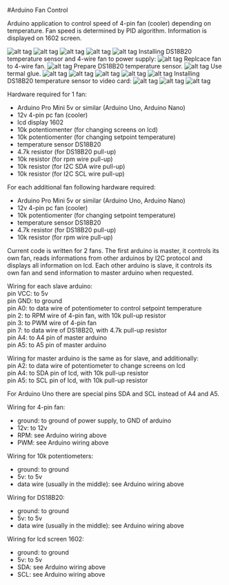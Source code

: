 #Arduino Fan Control

Arduino application to control speed of 4-pin fan (cooler) depending on temperature. Fan speed is determined by PID algorithm. Information is displayed on 1602 screen.

![alt tag](https://cloud.githubusercontent.com/assets/9932463/8341615/4ffc93bc-1ac6-11e5-80be-25e4d682c45d.jpg)
![alt tag](https://cloud.githubusercontent.com/assets/9932463/8341614/4ff7ad16-1ac6-11e5-9c4c-c71db2fc96cd.jpg)
![alt tag](https://cloud.githubusercontent.com/assets/9932463/8341616/50032efc-1ac6-11e5-9edf-95fa8ba489ca.jpg)
![alt tag](https://cloud.githubusercontent.com/assets/9932463/8341840/128c2932-1ac8-11e5-82f2-75b205cd3236.jpg)
![alt tag](https://cloud.githubusercontent.com/assets/9932463/8341841/12abd14c-1ac8-11e5-88c0-140e438a0d5f.jpg)
Installing DS18B20 temperature sensor and 4-wire fan to power supply:
![alt tag](https://cloud.githubusercontent.com/assets/9932463/8397852/664c891c-1dda-11e5-8797-18bbc4211376.jpg)
Replcace fan to 4-wire fan.
![alt tag](https://cloud.githubusercontent.com/assets/9932463/8397853/6cf33c34-1dda-11e5-9bda-53fb346738c9.jpg)
Prepare DS18B20 temperature sensor.
![alt tag](https://cloud.githubusercontent.com/assets/9932463/8397857/7b53c1d6-1dda-11e5-9349-af0bc07514c0.jpg)
Use termal glue.
![alt tag](https://cloud.githubusercontent.com/assets/9932463/8397854/712be756-1dda-11e5-89f9-9b812eef99ef.jpg)
![alt tag](https://cloud.githubusercontent.com/assets/9932463/8397855/74793c7e-1dda-11e5-9956-6922dc5acb6e.jpg)
![alt tag](https://cloud.githubusercontent.com/assets/9932463/8397858/7ffbaed8-1dda-11e5-8ff4-e37fda732b33.jpg)
![alt tag](https://cloud.githubusercontent.com/assets/9932463/8397871/dbce0ee0-1dda-11e5-84cc-f730d265581f.jpg)
![alt tag](https://cloud.githubusercontent.com/assets/9932463/8397859/85e433ba-1dda-11e5-9d51-50e2013daba8.jpg)
Installing DS18B20 temperature sensor to video card:
![alt tag](https://cloud.githubusercontent.com/assets/9932463/8397863/9e6ece4a-1dda-11e5-9ed7-18f2d58c87dc.jpg)
![alt tag](https://cloud.githubusercontent.com/assets/9932463/8397866/a50ea19e-1dda-11e5-9f8e-8160730c7e62.jpg)
![alt tag](https://cloud.githubusercontent.com/assets/9932463/8397867/aa3323b6-1dda-11e5-8856-efa8a70de12e.jpg)

Hardware required for 1 fan:
- Arduino Pro Mini 5v or similar (Arduino Uno, Arduino Nano)
- 12v 4-pin pc fan (cooler)
- lcd display 1602
- 10k potentiomenter (for changing screens on lcd)
- 10k potentiomenter (for changing setpoint temperature)
- temperature sensor DS18B20
- 4.7k resistor (for DS18B20 pull-up)
- 10k resistor (for rpm wire pull-up)
- 10k resistor (for I2C SDA wire pull-up)
- 10k resistor (for I2C SCL wire pull-up)

For each additional fan following hardware required:
- Arduino Pro Mini 5v or similar (Arduino Uno, Arduino Nano)
- 12v 4-pin pc fan (cooler)
- 10k potentiomenter (for changing setpoint temperature)
- temperature sensor DS18B20
- 4.7k resistor (for DS18B20 pull-up)
- 10k resistor (for rpm wire pull-up)

Current code is written for 2 fans.
The first arduino is master, it controls its own fan, reads informations from other arduinos by I2C protocol and displays all information on lcd.
Each other arduino is slave, it controls its own fan and send information to master arduino when requested. 

Wiring for each slave arduino:  
pin VCC: to 5v  
pin GND: to ground  
pin A0: to data wire of potentiometer to control setpoint temperature  
pin 2: to RPM wire of 4-pin fan, with 10k pull-up resistor  
pin 3: to PWM wire of 4-pin fan  
pin 7: to data wire of DS18B20, with 4.7k pull-up resistor  
pin A4: to A4 pin of master arduino  
pin A5: to A5 pin of master arduino  

Wiring for master arduino is the same as for slave, and additionally:  
pin A2: to data wire of potentiometer to change screens on lcd    
pin A4: to SDA pin of lcd, with 10k pull-up resistor  
pin A5: to SCL pin of lcd, with 10k pull-up resistor  

For Arduino Uno there are special pins SDA and SCL instead of A4 and A5.

Wiring for 4-pin fan:  
 - ground: to ground of power supply, to GND of arduino
 - 12v: to 12v
 - RPM: see Arduino wiring above
 - PWM: see Arduino wiring above

Wiring for 10k potentiometers:
- ground: to ground
- 5v: to 5v
- data wire (usually in the middle): see Arduino wiring above

Wiring for DS18B20:  
- ground: to ground
- 5v: to 5v
- data wire (usually in the middle): see Arduino wiring above

Wiring for lcd screen 1602:  
- ground: to ground
- 5v: to 5v
- SDA: see Arduino wiring above
- SCL: see Arduino wiring above
